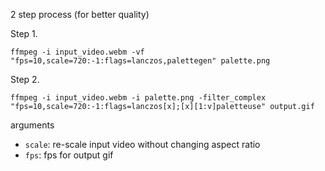 

2 step process (for better quality)

Step 1.
```
ffmpeg -i input_video.webm -vf "fps=10,scale=720:-1:flags=lanczos,palettegen" palette.png
```

Step 2.
```
ffmpeg -i input_video.webm -i palette.png -filter_complex "fps=10,scale=720:-1:flags=lanczos[x];[x][1:v]paletteuse" output.gif
```

arguments
- `scale`: re-scale input video without changing aspect ratio
- `fps`: fps for output gif
